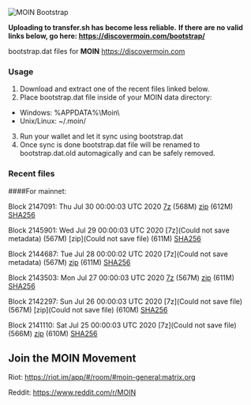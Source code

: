 ![MOIN Bootstrap](https://i.imgur.com/KjM1jMp.jpg)

**Uploading to transfer.sh has become less reliable.**
**If there are no valid links below, go here: https://discovermoin.com/bootstrap/**

bootstrap.dat files for **MOIN** https://discovermoin.com

### Usage

1. Download and extract one of the recent files linked below.
2. Place bootstrap.dat file inside of your MOIN data directory:
 - Windows: %APPDATA%\Moin\
 - Unix/Linux: ~/.moin/
3. Run your wallet and let it sync using bootstrap.dat
4. Once sync is done bootstrap.dat file will be renamed to bootstrap.dat.old automagically and can be safely removed.


### Recent files

####For mainnet:

Block 2147091: Thu Jul 30 00:00:03 UTC 2020 [7z]() (568M) [zip]() (612M) [SHA256]()

Block 2145901: Wed Jul 29 00:00:03 UTC 2020 [7z](Could not save metadata) (567M) [zip](Could not save file) (611M) [SHA256]()

Block 2144687: Tue Jul 28 00:00:02 UTC 2020 [7z](Could not save metadata) (567M) [zip]() (611M) [SHA256]()

Block 2143503: Mon Jul 27 00:00:03 UTC 2020 [7z]() (567M) [zip]() (611M) [SHA256]()

Block 2142297: Sun Jul 26 00:00:03 UTC 2020 [7z](Could not save file) (567M) [zip](Could not save file) (610M) [SHA256]()

Block 2141110: Sat Jul 25 00:00:03 UTC 2020 [7z](Could not save file) (566M) [zip]() (610M) [SHA256]()

## Join the MOIN Movement

Riot: https://riot.im/app/#/room/#moin-general:matrix.org

Reddit: https://www.reddit.com/r/MOIN
